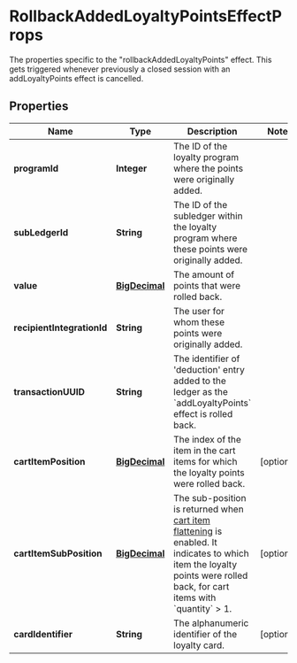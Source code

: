 

# RollbackAddedLoyaltyPointsEffectProps

The properties specific to the \"rollbackAddedLoyaltyPoints\" effect. This gets triggered whenever previously a closed session with an addLoyaltyPoints effect is cancelled.
## Properties

Name | Type | Description | Notes
------------ | ------------- | ------------- | -------------
**programId** | **Integer** | The ID of the loyalty program where the points were originally added. | 
**subLedgerId** | **String** | The ID of the subledger within the loyalty program where these points were originally added. | 
**value** | [**BigDecimal**](BigDecimal.md) | The amount of points that were rolled back. | 
**recipientIntegrationId** | **String** | The user for whom these points were originally added. | 
**transactionUUID** | **String** | The identifier of &#39;deduction&#39; entry added to the ledger as the &#x60;addLoyaltyPoints&#x60; effect is rolled back. | 
**cartItemPosition** | [**BigDecimal**](BigDecimal.md) | The index of the item in the cart items for which the loyalty points were rolled back. |  [optional]
**cartItemSubPosition** | [**BigDecimal**](BigDecimal.md) | The sub-position is returned when [cart item flattening](https://docs.talon.one/docs/product/campaigns/managing-general-settings#flattening) is enabled. It indicates to which item the loyalty points were rolled back, for cart items with &#x60;quantity&#x60; &gt; 1.  |  [optional]
**cardIdentifier** | **String** | The alphanumeric identifier of the loyalty card.  |  [optional]




